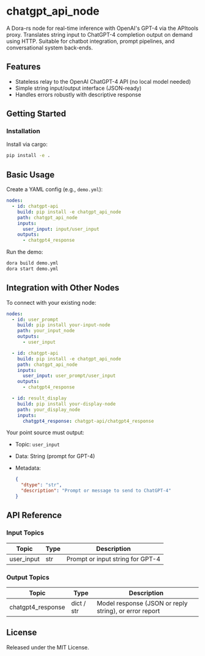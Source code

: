 # chatgpt_api_node

A Dora-rs node for real-time inference with OpenAI's GPT-4 via the APItools proxy. Translates string input to ChatGPT-4 completion output on demand using HTTP. Suitable for chatbot integration, prompt pipelines, and conversational system back-ends.

## Features
- Stateless relay to the OpenAI ChatGPT-4 API (no local model needed)
- Simple string input/output interface (JSON-ready)
- Handles errors robustly with descriptive response

## Getting Started

### Installation
Install via cargo:
```bash
pip install -e .
```

## Basic Usage

Create a YAML config (e.g., `demo.yml`):

```yaml
nodes:
  - id: chatgpt-api
    build: pip install -e chatgpt_api_node
    path: chatgpt_api_node
    inputs:
      user_input: input/user_input
    outputs:
      - chatgpt4_response
```

Run the demo:

```bash
dora build demo.yml
dora start demo.yml
```


## Integration with Other Nodes

To connect with your existing node:

```yaml
nodes:
  - id: user_prompt
    build: pip install your-input-node
    path: your_input_node
    outputs:
      - user_input

  - id: chatgpt-api
    build: pip install -e chatgpt_api_node
    path: chatgpt_api_node
    inputs:
      user_input: user_prompt/user_input
    outputs:
      - chatgpt4_response

  - id: result_display
    build: pip install your-display-node
    path: your_display_node
    inputs:
      chatgpt4_response: chatgpt-api/chatgpt4_response
```

Your point source must output:

* Topic: `user_input`
* Data: String (prompt for GPT-4)
* Metadata:

  ```json
  {
    "dtype": "str",
    "description": "Prompt or message to send to ChatGPT-4"
  }
  ```

## API Reference

### Input Topics

| Topic       | Type | Description                      |
| ----------- | ---- | -------------------------------- |
| user_input  | str  | Prompt or input string for GPT-4 |

### Output Topics

| Topic             | Type         | Description                             |
| ----------------- | ------------ | --------------------------------------- |
| chatgpt4_response | dict / str   | Model response (JSON or reply string), or error report |

## License

Released under the MIT License.
